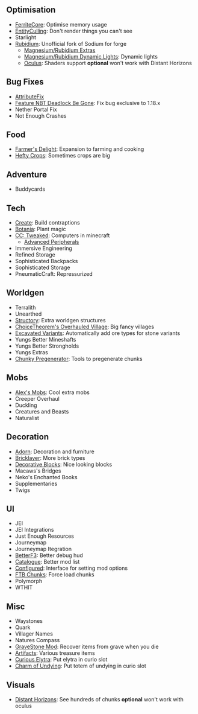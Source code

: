 ## Optimisation

- [FerriteCore](https://modrinth.com/mod/ferrite-core): Optimise memory usage
- [EntityCulling](https://modrinth.com/mod/entityculling): Don't render things
  you can't see
- Starlight
- [Rubidium](https://www.curseforge.com/minecraft/mc-mods/rubidium): Unofficial
  fork of Sodium for forge
  - [Magnesium/Rubidium Extras](https://www.curseforge.com/minecraft/mc-mods/magnesium-extras)
  - [Magnesium/Rubidium Dynamic Lights](https://www.curseforge.com/minecraft/mc-mods/dynamiclights-reforged):
    Dynamic lights
  - [Oculus](https://www.curseforge.com/minecraft/mc-mods/oculus): Shaders
    support **optional** won't work with Distant Horizons

## Bug Fixes

- [AttributeFix](https://www.curseforge.com/minecraft/mc-mods/attributefix)
- [Feature NBT Deadlock Be Gone](https://modrinth.com/mod/feature-nbt-deadlock-be-gone):
  Fix bug exclusive to 1.18.x
- Nether Portal Fix
- Not Enough Crashes

## Food

- [Farmer's Delight](https://www.curseforge.com/minecraft/mc-mods/farmers-delight):
  Expansion to farming and cooking
- [Hefty Crops](https://modrinth.com/mod/hefty-crops): Sometimes crops are big

## Adventure

- Buddycards

## Tech

- [Create](https://www.curseforge.com/minecraft/mc-mods/create): Build
  contraptions
- [Botania](https://www.curseforge.com/minecraft/mc-mods/botania): Plant magic
- [CC: Tweaked](https://modrinth.com/mod/cc-tweaked): Computers in minecraft
  - [Advanced Peripherals](https://modrinth.com/mod/advancedperipherals)
- Immersive Engineering
- Refined Storage
- Sophisticated Backpacks
- Sophisticated Storage
- PneumaticCraft: Repressurized

## Worldgen

- Terralith
- Unearthed
- [Structory](https://www.curseforge.com/minecraft/mc-mods/structory): Extra
  worldgen structures
- [ChoiceTheorem's Overhauled Village](https://modrinth.com/mod/ct-overhaul-village):
  Big fancy villages
- [Excavated Variants](https://www.curseforge.com/minecraft/mc-mods/excavated-variants):
  Automatically add ore types for stone variants
- Yungs Better Mineshafts
- Yungs Better Strongholds
- Yungs Extras
- [Chunky Pregenerator](https://modrinth.com/mod/chunky): Tools to pregenerate
  chunks

## Mobs

- [Alex's Mobs](https://www.curseforge.com/minecraft/mc-mods/alexs-mobs): Cool
  extra mobs
- Creeper Overhaul
- Duckling
- Creatures and Beasts
- Naturalist

## Decoration

- [Adorn](https://modrinth.com/mod/adorn): Decoration and furniture
- [Bricklayer](https://www.curseforge.com/minecraft/mc-mods/bricklayer): More
  brick types
- [Decorative Blocks](https://www.curseforge.com/minecraft/mc-mods/decorative-blocks):
  Nice looking blocks
- Macaws's Bridges
- Neko's Enchanted Books
- Supplementaries
- Twigs

## UI

- JEI
- JEI Integrations
- Just Enough Resources
- Journeymap
- Journeymap Itegration
- [BetterF3](https://modrinth.com/mod/betterf3): Better debug hud
- [Catalogue](https://www.curseforge.com/minecraft/mc-mods/catalogue): Better
  mod list
- [Configured](https://www.curseforge.com/minecraft/mc-mods/configured):
  Interface for setting mod options
- [FTB Chunks](https://www.curseforge.com/minecraft/mc-mods/ftb-chunks-forge):
  Force load chunks
- Polymorph
- WTHIT

## Misc

- Waystones
- Quark
- Villager Names
- Natures Compass
- [GraveStone Mod](https://www.curseforge.com/minecraft/mc-mods/gravestone-mod):
  Recover items from grave when you die
- [Artifacts](https://www.curseforge.com/minecraft/mc-mods/artifacts): Various
  treasure items
- [Curious Elytra](https://www.curseforge.com/minecraft/mc-mods/curious-elytra):
  Put elytra in curio slot
- [Charm of Undying](https://www.curseforge.com/minecraft/mc-mods/charm-of-undying):
  Put totem of undying in curio slot

## Visuals

- [Distant Horizons](https://modrinth.com/mod/distanthorizons): See hundreds of
  chunks **optional** won't work with oculus
